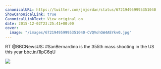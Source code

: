 ```yaml
---
canonicalURL: https://twitter.com/jmjordan/status/672194959995351040
ShowCanonicalLink: true
CanonicalLinkText: View original on
date: 2015-12-02T23:25:41+00:00
cover:
  image: "/images/672194959995351040-CVQVohGW4AEYkv0.jpg"
---
```

RT @BBCNewsUS: #SanBernardino is the 355th mass shooting in the US this year [bbc.in/1IpC6qU](http://bbc.in/1IpC6qU)

![](/images/672194959995351040-CVQVohGW4AEYkv0.jpg)